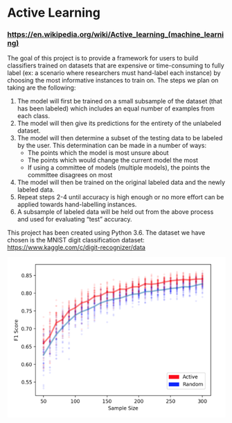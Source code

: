 # Active Learning
### https://en.wikipedia.org/wiki/Active_learning_(machine_learning)

The goal of this project is to provide a framework for users to build classifiers trained on datasets that are expensive or time-consuming to fully label (ex: a scenario where researchers must hand-label each instance) by choosing the most informative instances to train on. The steps we plan on taking are the following:
  1. The model will first be trained on a small subsample of the dataset (that has been labeled) which includes an equal number of examples from each class. 
  2. The model will then give its predictions for the entirety of the unlabeled dataset. 
  3. The model will then determine a subset of the testing data to be labeled by the user. This determination can be made in a number of ways:
      - The points which the model is most unsure about
      - The points which would change the current model the most
      - If using a committee of models (multiple models), the points the committee disagrees on most
  4. The model will then be trained on the original labeled data and the newly labeled data.
  5. Repeat steps 2-4 until accuracy is high enough or no more effort can be applied towards hand-labelling instances.
  6. A subsample of labeled data will be held out from the above process and used for evaluating “test” accuracy.

This project has been created using Python 3.6.
The dataset we have chosen is the MNIST digit classification dataset: https://www.kaggle.com/c/digit-recognizer/data

![alt text](https://github.com/danielbarkhorn/Active_Learning/blob/master/src/graphing/graph_outputs/ActiveLearningKey.png)
